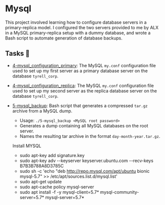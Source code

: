 # Mysql

This project involved learning how to configure database servers in a
primary-replica model. I configured the two servers provided to me by
ALX in a MySQL primary-replica setup with a dummy database, and wrote
a Bash script to automate generation of database backups.

## Tasks :page_with_curl:

* [4-mysql_configuration_primary](./4-mysql_configuration_primary): The MySQL
`my.conf` configuration file used to set up my first server as a primary database
server on the database `tyrell_corp`.

* [4-mysql_configuration_replica](./4-mysql_configuration_replica): The MySQL
`my.conf` configuration file used to set up my second server as the replica
database server on the database `tyrell_corp`.

* [5-mysql_backup](./5-mysql_backup): Bash script that generates a compressed
`tar.gz` archive from a MySQL dump.
  * Usage: `./5-mysql_backup <MySQL root password>`
  * Generates a dump containing all MySQL databases on the root server.
  * Names the resulting tar archive in the format `day-month-year.tar.gz`.

  
  Install MYSQL
  * sudo apt-key add signature.key
  * sudo apt-key adv --keyserver keyserver.ubuntu.com --recv-keys B7B3B788A8D3785C
  * sudo sh -c 'echo "deb http://repo.mysql.com/apt/ubuntu bionic mysql-5.7" >> /etc/apt/sources.list.d/mysql.list'
  * sudo apt-get update
  * sudo apt-cache policy mysql-server
  * sudo apt install -f -y mysql-client=5.7* mysql-community-server=5.7* mysql-server=5.7*

